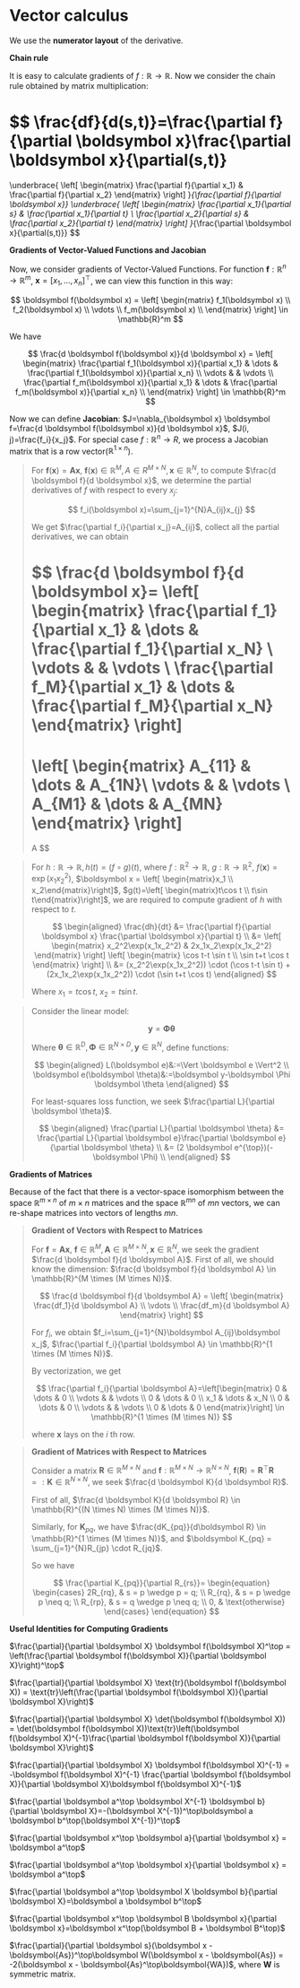 <head>
    <script src="https://cdn.mathjax.org/mathjax/latest/MathJax.js?config=TeX-AMS-MML_HTMLorMML" type="text/javascript"></script>
    <script type="text/x-mathjax-config">
        MathJax.Hub.Config({
            tex2jax: {
            skipTags: ['script', 'noscript', 'style', 'textarea', 'pre'],
            inlineMath: [['$','$']]
            }
        });
    </script>
</head>

# Vector calculus

We use the **numerator layout** of the derivative.

**Chain rule**

It is easy to calculate gradients of $f: \mathbb{R} \to \mathbb{R}$. Now we consider the chain rule obtained by matrix multiplication:

$$
\frac{df}{d(s,t)}=\frac{\partial f}{\partial \boldsymbol x}\frac{\partial \boldsymbol x}{\partial(s,t)}
=
\underbrace{
\left[
\begin{matrix}
\frac{\partial f}{\partial x_1} & \frac{\partial f}{\partial x_2}
\end{matrix}
\right]
}_{\frac{\partial f}{\partial \boldsymbol x}}
\underbrace{
\left[
\begin{matrix}
\frac{\partial x_1}{\partial s} & \frac{\partial x_1}{\partial t} \\
\frac{\partial x_2}{\partial s} & \frac{\partial x_2}{\partial t}
\end{matrix}
\right]
}_{\frac{\partial \boldsymbol x}{\partial(s,t)}}
$$

**Gradients of Vector-Valued Functions and Jacobian**

Now, we consider gradients of Vector-Valued Functions. For function $\boldsymbol f: \mathbb{R}^n \to \mathbb{R}^m$, $\boldsymbol x=[x_1, \dots, x_n]^\top$, we can view this function in this way:

$$
\boldsymbol f(\boldsymbol x) = 
\left[
\begin{matrix}
f_1(\boldsymbol x) \\
f_2(\boldsymbol x) \\
\vdots \\
f_m(\boldsymbol x) \\
\end{matrix}
\right]
\in \mathbb{R}^m
$$

We have

$$
\frac{d \boldsymbol f(\boldsymbol x)}{d \boldsymbol x} = 
\left[
\begin{matrix}
\frac{\partial f_1(\boldsymbol x)}{\partial x_1} & \dots & \frac{\partial f_1(\boldsymbol x)}{\partial x_n} \\
\vdots & & \vdots \\
\frac{\partial f_m(\boldsymbol x)}{\partial x_1} & \dots & \frac{\partial f_m(\boldsymbol x)}{\partial x_n} \\
\end{matrix}
\right]
\in \mathbb{R}^m
$$

Now we can define $\textbf{Jacobian}$: $J=\nabla_{\boldsymbol x} \boldsymbol f=\frac{d \boldsymbol f(\boldsymbol x)}{d \boldsymbol x}$, $J(i, j)=\frac{f_i}{x_j}$. For special case $f:\mathbb{R}^n \to R$, we process a Jacobian matrix that is a row vector($\mathbb{R}^{1 \times n}$).

> For $\boldsymbol f(\boldsymbol x)=\boldsymbol{Ax}$, $\boldsymbol f(\boldsymbol x) \in \mathbb{R}^M, A \in R^{M \times N}, \boldsymbol x \in \mathbb{R}^N$, to compute $\frac{d \boldsymbol f}{d \boldsymbol x}$, we determine the partial derivatives of $f$ with respect to every $x_j$:
> 
> $$
> f_i(\boldsymbol x)=\sum_{j=1}^{N}A_{ij}x_{j}
> $$
> 
> We get $\frac{\partial f_i}{\partial x_j}=A_{ij}$, collect all the partial derivatives, we can obtain
> 
> $$
> \frac{d \boldsymbol f}{d \boldsymbol x}=
> \left[
> \begin{matrix}
> \frac{\partial f_1}{\partial x_1} & \dots & \frac{\partial f_1}{\partial x_N} \\
> \vdots & & \vdots \\
> \frac{\partial f_M}{\partial x_1} & \dots & \frac{\partial f_M}{\partial x_N}
> \end{matrix}
> \right]
> =
> \left[
> \begin{matrix}
> A_{11} & \dots & A_{1N}\\
> \vdots & & \vdots \\
> A_{M1} & \dots & A_{MN}
> \end{matrix}
> \right]
> =
> A
> $$

>For $h: \mathbb{R} \to \mathbb{R}, h(t)=(f \circ g)(t)$, where $f: \mathbb{R}^2 \to \mathbb{R}$, $g: \mathbb{R} \to \mathbb{R}^2$, $f(\boldsymbol x)=\exp(x_1 x_2^2)$, $\boldsymbol x = \left[ \begin{matrix}x_1 \\ x_2\end{matrix}\right]$, $g(t)=\left[ \begin{matrix}t\cos t \\ t\sin t\end{matrix}\right]$, we are required to compute gradient of $h$ with respect to $t$.
>
>$$
>\begin{aligned}
>\frac{dh}{dt} &= \frac{\partial f}{\partial \boldsymbol x} \frac{\partial \boldsymbol x}{\partial t} \\
>&=
>\left[
>\begin{matrix}
>x_2^2\exp(x_1x_2^2) & 2x_1x_2\exp(x_1x_2^2)
>\end{matrix}
>\right]
>\left[
>\begin{matrix}
>\cos t-t \sin t \\
>\sin t+t \cos t
>\end{matrix}
>\right] \\
>&= (x_2^2\exp(x_1x_2^2)) \cdot (\cos t-t \sin t) + (2x_1x_2\exp(x_1x_2^2)) \cdot (\sin t+t \cos t)
>\end{aligned}
>$$
>
>Where $x_1=t\cos t$, $x_2=t\sin t$.

> Consider the linear model:
> 
> $$
> \boldsymbol y=\boldsymbol \Phi \boldsymbol \theta
> $$
> 
> Where $\boldsymbol \theta \in \mathbb{R}^D, \boldsymbol \Phi \in \mathbb{R}^{N \times D}, \boldsymbol y \in \mathbb{R}^N$, define functions:
> 
> $$
> \begin{aligned}
> L(\boldsymbol e)&:=\Vert \boldsymbol e \Vert^2 \\
> \boldsymbol e(\boldsymbol \theta)&:=\boldsymbol y-\boldsymbol \Phi \boldsymbol \theta
> \end{aligned}
> $$
> 
> For least-squares loss function, we seek $\frac{\partial L}{\partial \boldsymbol \theta}$.
> 
> $$
> \begin{aligned}
> \frac{\partial L}{\partial \boldsymbol \theta} &= \frac{\partial L}{\partial \boldsymbol e}\frac{\partial \boldsymbol e}{\partial \boldsymbol \theta} \\
> &= (2 \boldsymbol e^{\top})(-\boldsymbol \Phi) \\
> \end{aligned}
> $$

**Gradients of Matrices**

Because of the fact that there is a vector-space isomorphism between the space $\mathbb{R}^{m \times n}$ of $m \times n$ matrices and the space $\mathbb{R}^{mn}$ of $mn$ vectors, we can re-shape matrices into vectors of lengths $mn$.

> **Gradient of Vectors with Respect to Matrices**
>
> For $\boldsymbol f=\boldsymbol A \boldsymbol x$, $\boldsymbol f \in \mathbb{R}^M, \boldsymbol A \in \mathbb{R}^{M \times N}, \boldsymbol x \in \mathbb{R}^N$, we seek the gradient $\frac{d \boldsymbol f}{d \boldsymbol A}$.
> First of all, we should know the dimension: $\frac{d \boldsymbol f}{d \boldsymbol A} \in \mathbb{R}^{M \times (M \times N)}$.
> 
> $$
> \frac{d \boldsymbol f}{d \boldsymbol A} = 
> \left[
> \begin{matrix}
> \frac{df_1}{d \boldsymbol A} \\
> \vdots \\
> \frac{df_m}{d \boldsymbol A}
> \end{matrix}
> \right]
> $$
> 
> For $f_i$, we obtain $f_i=\sum_{j=1}^{N}\boldsymbol A_{ij}\boldsymbol x_j$, $\frac{\partial f_i}{\partial \boldsymbol A} \in \mathbb{R}^{1 \times (M \times N)}$.
>
> By vectorization, we get 
> 
> $$
> \frac{\partial f_i}{\partial \boldsymbol A}=\left[\begin{matrix} 0 & \dots & 0 \\ \vdots & & \vdots \\ 0 & \dots & 0 \\ x_1 & \dots & x_N \\ 0 & \dots & 0 \\ \vdots & & \vdots \\ 0 & \dots & 0 \end{matrix}\right] \in \mathbb{R}^{1 \times (M \times N)}
> $$
> 
> where $\boldsymbol x$ lays on the $i$ th row.

> **Gradient of Matrices with Respect to Matrices**
>
> Consider a matrix $\boldsymbol R \in \mathbb{R}^{M \times N}$ and $\boldsymbol f: \mathbb{R}^{M \times N} \to \mathbb{R}^{N \times N}$, $\boldsymbol f(\boldsymbol R)=\boldsymbol R^\top \boldsymbol R=:\boldsymbol K \in \mathbb{R}^{N \times N}$, we seek $\frac{d \boldsymbol K}{d \boldsymbol R}$.
>
> First of all, $\frac{d \boldsymbol K}{d \boldsymbol R} \in \mathbb{R}^{(N \times N) \times (M \times N)}$.
>
> Similarly, for $\boldsymbol K_{pq}$, we have $\frac{dK_{pq}}{d\boldsymbol R} \in \mathbb{R}^{1 \times (M \times N)}$, and $\boldsymbol K_{pq} = \sum_{j=1}^{N}R_{jp} \cdot R_{jq}$.
>
> So we have
> 
> $$
> \frac{\partial K_{pq}}{\partial R_{rs}}=
> \begin{equation}
> \begin{cases}
> 2R_{rq}, & s = p \wedge p = q; \\
> R_{rq}, & s = p \wedge p \neq q; \\
> R_{rp}, & s = q \wedge p \neq q; \\
> 0, & \text{otherwise}
> \end{cases}
> \end{equation}
> $$

**Useful Identities for Computing Gradients**

$\frac{\partial}{\partial \boldsymbol X} \boldsymbol f(\boldsymbol X)^\top = \left(\frac{\partial \boldsymbol f(\boldsymbol X)}{\partial \boldsymbol X}\right)^\top$

$\frac{\partial}{\partial \boldsymbol X} \text{tr}(\boldsymbol f(\boldsymbol X)) = \text{tr}\left(\frac{\partial \boldsymbol f(\boldsymbol X)}{\partial \boldsymbol X}\right)$

$\frac{\partial}{\partial \boldsymbol X} \det(\boldsymbol f(\boldsymbol X)) = \det(\boldsymbol f(\boldsymbol X))\text{tr}\left(\boldsymbol f(\boldsymbol X)^{-1}\frac{\partial \boldsymbol f(\boldsymbol X)}{\partial \boldsymbol X}\right)$

$\frac{\partial}{\partial \boldsymbol X} \boldsymbol f(\boldsymbol X)^{-1} = -\boldsymbol f(\boldsymbol X)^{-1} \frac{\partial \boldsymbol f(\boldsymbol X)}{\partial \boldsymbol X}\boldsymbol f(\boldsymbol X)^{-1}$

$\frac{\partial \boldsymbol a^\top \boldsymbol X^{-1} \boldsymbol b}{\partial \boldsymbol X}=-(\boldsymbol X^{-1})^\top\boldsymbol a \boldsymbol b^\top(\boldsymbol X^{-1})^\top$

$\frac{\partial \boldsymbol x^\top \boldsymbol a}{\partial \boldsymbol x} = \boldsymbol a^\top$

$\frac{\partial \boldsymbol a^\top \boldsymbol x}{\partial \boldsymbol x} = \boldsymbol a^\top$

$\frac{\partial \boldsymbol a^\top \boldsymbol X \boldsymbol b}{\partial \boldsymbol X}=\boldsymbol a \boldsymbol b^\top$

$\frac{\partial \boldsymbol x^\top \boldsymbol B \boldsymbol x}{\partial \boldsymbol x}=\boldsymbol x^\top(\boldsymbol B + \boldsymbol B^\top)$

$\frac{\partial}{\partial \boldsymbol s}(\boldsymbol x - \boldsymbol{As})^\top\boldsymbol W(\boldsymbol x - \boldsymbol{As}) = -2(\boldsymbol x - \boldsymbol{As}^\top\boldsymbol{WA})$, where $\boldsymbol W$ is symmetric matrix.

